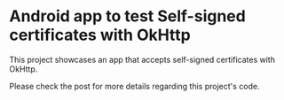 # Android app to test Self-signed certificates with OkHttp

This project showcases an app that accepts self-signed certificates with OkHttp.

Please check the post for more details regarding this project's code.
